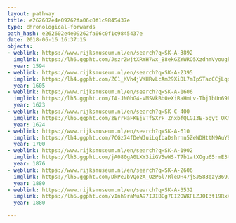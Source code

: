 ```yaml
---
layout: pathway
title: e262602e4e09262fa06c0f1c9845437e
type: chronological-forwards
path_hash: e262602e4e09262fa06c0f1c9845437e
date: 2018-06-16 16:37:15
objects:
- weblink: https://www.rijksmuseum.nl/en/search?q=SK-A-3892
  imglink: https://lh6.ggpht.com/JszrZwjtXRYH7wx_B8ekGZYWRO5XzdhmVyougknWXAWPGR5TDW8Sitv8uZM_fmNm-VG3Bhhigk74dWSiQddIdKpz4w=s200
  year: 1594
- weblink: https://www.rijksmuseum.nl/en/search?q=SK-A-2395
  imglink: https://lh4.ggpht.com/ZC1_KVh4jVKHRvLcAm29XiDL7mIpSTacCCjLqd5hAoNW3oJIWps1-982cM70V7Em4b4Oso8IXtM60xyibGnqXXz87KE=s200
  year: 1605
- weblink: https://www.rijksmuseum.nl/en/search?q=SK-A-1606
  imglink: https://lh5.ggpht.com/IA-JN0hG4-vMSVkBb0eXiRaHmLv-Tbj1bUn69PtB3nfc2QsCNfFHgTyZyiRkvtm0HOu8lIAC-MNGzW3KaqrB2IRZu_U=s200
  year: 1623
- weblink: https://www.rijksmuseum.nl/en/search?q=SK-C-400
  imglink: https://lh6.ggpht.com/zErrHaFKEjVTfSXrF_ZnxbfQLGI3E-5gyt_OKtprr7CU-_FEB8apAz_3I9fNOJPXioaZMvKNsl0BZokt7ScTcuuwFDgA=s200
  year: 1624
- weblink: https://www.rijksmuseum.nl/en/search?q=SK-A-610
  imglink: https://lh4.ggpht.com/7CGz74fDeWJuiLqIbaDshrnn5ZeWDHttN9AuYBAYpYImeLXnsLwMRWh7FYW7IVJrXOueGvKE41sIK6mMEsPUHpSh4UyF=s200
  year: 1700
- weblink: https://www.rijksmuseum.nl/en/search?q=SK-A-1902
  imglink: https://lh3.ggpht.com/jA080gA0LXY3iiGV5wWS-T7b1atXOgu65rmE3tW_rQ_RhBbETRbKVS-yRmQMLkoamRVTRuzwveB-Yu5yosXh_ImDDQ=s200
  year: 1876
- weblink: https://www.rijksmuseum.nl/en/search?q=SK-A-2606
  imglink: https://lh5.ggpht.com/DkPeJbVQozA_OzP6l7RleDH47jSJ583qzy369JcZGxyNmJ06OrwU6Wr74Y2Xj7OatEJtrmMJqBi1-Cha0Q8JkrFEscov=s200
  year: 1880
- weblink: https://www.rijksmuseum.nl/en/search?q=SK-A-3532
  imglink: https://lh6.ggpht.com/vInh9raMuA97IJIBCg7EI2OWKFLZJOI3t19RxVxyZLkebd973FnJHycp_slhxWHPNxHNDPevDgnCuFgPtzQWUAocwak=s200
  year: 1880

---
```


